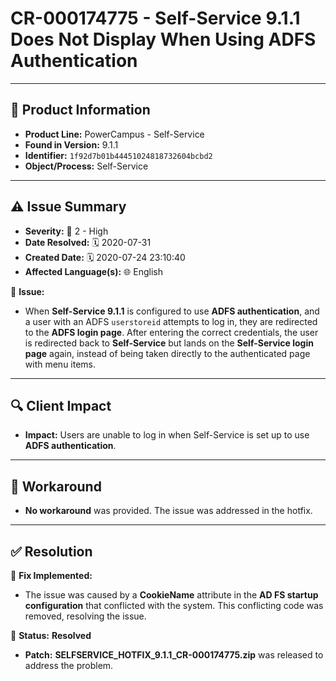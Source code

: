 # CR-000174775 - Self-Service 9.1.1 Does Not Display When Using ADFS Authentication

---

## 📌 Product Information  
- **Product Line:** PowerCampus - Self-Service  
- **Found in Version:** 9.1.1  
- **Identifier:** `1f92d7b01b44451024818732604bcbd2`  
- **Object/Process:** Self-Service  

---

## ⚠️ Issue Summary  
- **Severity:** 🔴 2 - High  
- **Date Resolved:** 🗓️ 2020-07-31  
- **Created Date:** 🗓️ 2020-07-24 23:10:40  
- **Affected Language(s):** 🌐 English  

🔹 **Issue:**  
- When **Self-Service 9.1.1** is configured to use **ADFS authentication**, and a user with an ADFS `userstoreid` attempts to log in, they are redirected to the **ADFS login page**. After entering the correct credentials, the user is redirected back to **Self-Service** but lands on the **Self-Service login page** again, instead of being taken directly to the authenticated page with menu items.

---

## 🔍 Client Impact  
- **Impact:** Users are unable to log in when Self-Service is set up to use **ADFS authentication**.

---

## 🔄 Workaround  
- **No workaround** was provided. The issue was addressed in the hotfix.

---

## ✅ Resolution  
🔧 **Fix Implemented:**  
- The issue was caused by a **CookieName** attribute in the **AD FS startup configuration** that conflicted with the system. This conflicting code was removed, resolving the issue.

🚀 **Status:** **Resolved**  
- **Patch:** **SELFSERVICE_HOTFIX_9.1.1_CR-000174775.zip** was released to address the problem.
